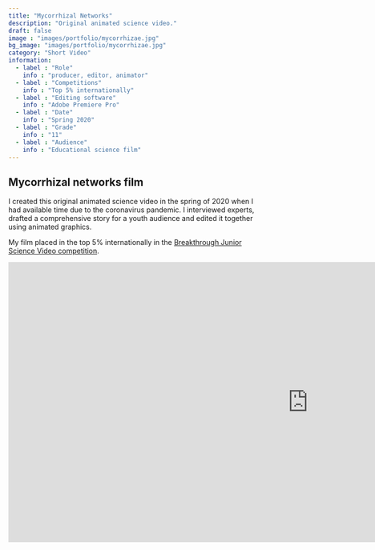 ```yaml
---
title: "Mycorrhizal Networks"
description: "Original animated science video."
draft: false
image : "images/portfolio/mycorrhizae.jpg"
bg_image: "images/portfolio/mycorrhizae.jpg"
category: "Short Video"
information:
  - label : "Role"
    info : "producer, editor, animator"
  - label : "Competitions"
    info : "Top 5% internationally"
  - label : "Editing software"
    info : "Adobe Premiere Pro"
  - label : "Date"
    info : "Spring 2020"
  - label : "Grade"
    info : "11"
  - label : "Audience"
    info : "Educational science film"
---
```


## Mycorrhizal networks film

I created this original animated science video in the spring of 2020 when I had available time due to the coronavirus pandemic. I interviewed experts, drafted a comprehensive story for a youth audience and edited it together using animated graphics.

My film placed in the top 5% internationally in the [Breakthrough Junior Science Video competition](https://breakthroughjuniorchallenge.org/).

<iframe width="1194.6" height="560" src="https://www.youtube.com/embed/ViX1_VxR6X8" frameborder="0" allow="accelerometer; autoplay; clipboard-write; encrypted-media; gyroscope; picture-in-picture" allowfullscreen></iframe>